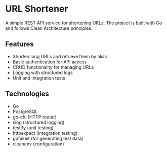 # URL Shortener

A simple REST API service for shortening URLs.
The project is built with Go and follows Clean Architecture principles.

## Features
- Shorten long URLs and retrieve them by alias
- Basic authentication for API access
- CRUD functionality for managing URLs
- Logging with structured logs
- Unit and integration tests

## Technologies
- Go
- PostgreSQL
- go-chi (HTTP router)
- slog (structured logging)
- testify (unit testing)
- httpexpect (integration testing)
- gofakeit (for generating test data)
- cleanenv (configuration)
